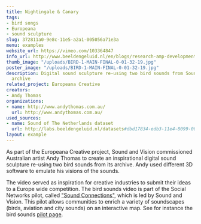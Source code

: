 ```yaml
---
title: Nightingale & Canary
tags:
- bird songs
- Europeana
- sound sculpture
slug: 372811a0-9e8c-11e5-a2a1-005056a71e3a
menu: examples
website_url: https://vimeo.com/103364847
info_url: http://www.beeldengeluid.nl/en/blogs/research-amp-development-en/201409/creating-inspirational-video-archival-bird-songs
thumb_image: "/uploads/BIRD-1-MAIN-FINAL-0-01-32-19.jpg"
poster_image: "/uploads/BIRD-1-MAIN-FINAL-0-01-32-19.jpg"
description: Digital sound sculpture re-using two bird sounds from Sound and Vision
  archive
related_project: Europeana Creative
creators:
- Andy Thomas
organizations:
- name: http://www.andythomas.com.au/
  url: http://www.andythomas.com.au/
used_sources:
- name: Sound of The Netherlands dataset
  url: http://labs.beeldengeluid.nl/datasets#dbd17834-edb3-11e4-8099-005056a71e3a
layout: example
---
```


As part of the Europeana Creative project, Sound and Vision commissioned Australian artist Andy Thomas to create an inspirational digital sound sculpture re-using two bird sounds from its archive. Andy used different 3D software to emulate his visions of the sounds.

The video served as inspiration for creative industries to submit their ideas to a Europe wide competition. The bird sounds video is part of the Social Networks pilot, called ["Sound Connections"](http://pro.europeana.eu/europeana-creative/pilots/social-networks-pilot), which is led by Sound and Vision. This pilot allows communities to enrich a variety of soundscapes (birds, aviation and city sounds) on an interactive map. See for instance the bird sounds [pilot page](http://www.historypin.com/en/explore/birdlife).
